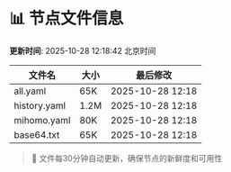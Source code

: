 # 📊 节点文件信息

**更新时间**: 2025-10-28 12:18:42 北京时间

| 文件名 | 大小 | 最后修改 |
|--------|------|----------|
| all.yaml | 65K | 2025-10-28 12:18 |
| history.yaml | 1.2M | 2025-10-28 12:18 |
| mihomo.yaml | 80K | 2025-10-28 12:18 |
| base64.txt | 65K | 2025-10-28 12:18 |

> 🔄 文件每30分钟自动更新，确保节点的新鲜度和可用性
